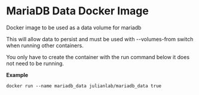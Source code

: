 # MariaDB Data Docker Image
Docker image to be used as a data volume for mariadb 

This will allow data to persist and must be used with --volumes-from switch when running other containers.

You only have to create the container with the run command below it does not need to be running.

**Example**

```
docker run --name mariadb_data julianlab/mariadb_data true
```
